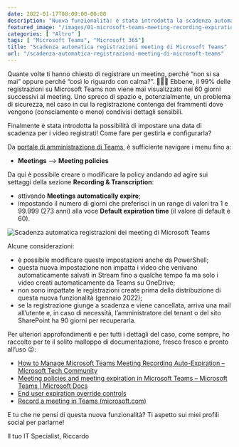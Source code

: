```yaml
---
date: 2022-01-17T08:00:00-00:00
description: "Nuova funzionalità: è stata introdotta la scadenza automatica per le registrazioni dei meeting di Microsoft Teams."
featured_image: "/images/01-microsoft-teams-meeting-recording-expiration.jpg"
categories: [ "Altro" ]
tags: [ "Microsoft Teams", "Microsoft 365"]
title: "Scadenza automatica registrazioni meeting di Microsoft Teams"
url: "/scadenza-automatica-registrazioni-meeting-di-microsoft-teams"
---
```

Quante volte ti hanno chiesto di registrare un meeting, perché “non si sa mai” oppure perché “così lo riguardo con calma?”. 🙋🏻‍♂️ Ebbene, il 99% delle registrazioni su Microsoft Teams non viene mai visualizzato nei 60 giorni successivi al meeting. Uno spreco di spazio e, potenzialmente, un problema di sicurezza, nel caso in cui la registrazione contenga dei frammenti dove vengono (consciamente o meno) condivisi dettagli sensibili.

Finalmente è stata introdotta la possibilità di impostare una data di scadenza per i video registrati! Come fare per gestirla e configurarla?

Da [portale di amministrazione di Teams](https://admin.teams.microsoft.com/), è sufficiente navigare i menu fino a:
- **Meetings** –> **Meeting policies**

Da qui è possibile creare o modificare la policy andando ad agire sui settaggi della sezione **Recording & Transcription**:
- attivando **Meetings automatically expire**;
- impostando il numero di giorni che preferisci in un range di valori tra 1 e 99.999 (273 anni) alla voce **Default expiration time** (il valore di default è 60).

![Scadenza automatica registrazioni dei meeting di Microsoft Teams](/images/01-microsoft-teams-meeting-recording-expiration.jpg)

Alcune considerazioni:
- è possibile modificare queste impostazioni anche da PowerShell;
- questa nuova impostazione non impatta i video che venivano automaticamente salvati in Stream fino a qualche tempo fa ma solo i video creati automaticamente da Teams su OneDrive;
- non sono impattate le registrazioni create prima della distribuzione di questa nuova funzionalità (gennaio 2022);
- se la registrazione giunge a scadenza e viene cancellata, arriva una mail all’utente e, in caso di necessità, l’amministratore del tenant o del sito SharePoint ha 90 giorni per recuperarla.

Per ulteriori approfondimenti e per tutti i dettagli del caso, come sempre, ho raccolto per te il solito malloppo di documentazione, fresco fresco e pronto all’uso 😉:
- [How to Manage Microsoft Teams Meeting Recording Auto-Expiration – Microsoft Tech Community](https://techcommunity.microsoft.com/t5/microsoft-teams-blog/how-to-manage-microsoft-teams-meeting-recording-auto-expiration/ba-p/3053035)
- [Meeting policies and meeting expiration in Microsoft Teams – Microsoft Teams | Microsoft Docs](https://docs.microsoft.com/en-gb/MicrosoftTeams/meeting-expiration)
- [End user expiration override controls](https://support.microsoft.com/office/record-a-meeting-in-teams-34dfbe7f-b07d-4a27-b4c6-de62f1348c24)
- [Record a meeting in Teams (microsoft.com)](https://support.microsoft.com/en-us/office/record-a-meeting-in-teams-34dfbe7f-b07d-4a27-b4c6-de62f1348c24#bkmk_view_change_expiration_date)

E tu che ne pensi di questa nuova funzionalità? Ti aspetto sui miei profili social per parlarne!

Il tuo IT Specialist, Riccardo